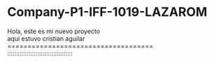 # Company-P1-IFF-1019-LAZAROM
Hola, este es mi nuevo proyecto
<br/> aqui estuvo cristian aguilar
<br/> ====================================
<br/> :::::::::::::::::::::::::::::::::::::
